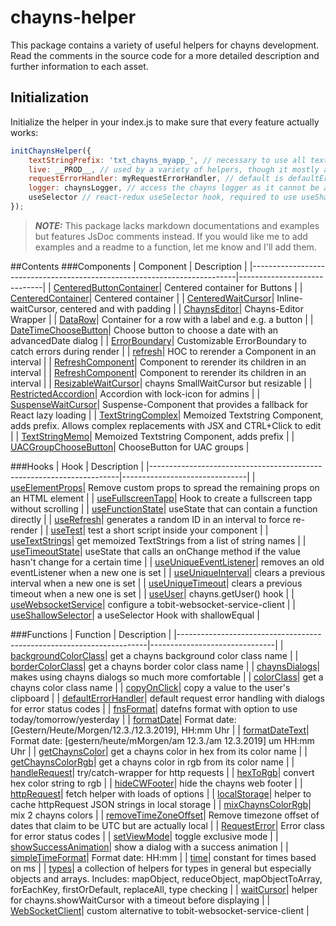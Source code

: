 chayns-helper
===================
This package contains a variety of useful helpers for chayns development.
Read the comments in the source code for a more detailed description and further information to each asset.
## Initialization
Initialize the helper in your index.js to make sure that every feature actually works:
```javascript
initChaynsHelper({
    textStringPrefix: 'txt_chayns_myapp_', // necessary to use all textString helpers
    live: __PROD__, // used by a variety of helpers, though it mostly affects only logs
    requestErrorHandler: myRequestErrorHandler, // default is defaultErrorHandler, used only by handleRequest
    logger: chaynsLogger, // access the chayns logger as it cannot be a dependency for this public package
    useSelector // react-redux useSelector hook, required to use useShallowSelector
});
```

> **_NOTE:_** This package lacks markdown documentations and examples but features JsDoc comments instead. If you would like me to add examples and a readme to a function, let me know and I'll add them.



##Contents
###Components
| Component                                                                | Description                 |
|--------------------------------------------------------------------------|-----------------------------|
| [CenteredButtonContainer](/src/components/containers/CenteredButtonContainer.jsx)| Centered container for Buttons |
| [CenteredContainer](/src/components/containers/CenteredContainer.jsx)| Centered container |
| [CenteredWaitCursor](/src/components/containers/CenteredWaitCursor.jsx)| Inline-waitCursor, centered and with padding |
| [ChaynsEditor](/src/components/chayns-editor/ChaynsEditor.jsx)| Chayns-Editor Wrapper |
| [DataRow](/src/components/containers/DataRow.jsx)| Container for a row with a label and e.g. a button |
| [DateTimeChooseButton](/src/components/buttons/DateTimeChooseButton.jsx)| Choose button to choose a date with an advancedDate dialog |
| [ErrorBoundary](/src/components/error-boundary/ErrorBoundary.jsx)| Customizable ErrorBoundary to catch errors during render |
| [refresh](/src/components/other/Refresh.jsx)| HOC to rerender a Component in an interval |
| [RefreshComponent](/src/components/other/RefreshComponent.jsx)| Component to rerender its children in an interval |
| [RefreshComponent](/src/components/other/RefreshComponent.jsx)| Component to rerender its children in an interval |
| [ResizableWaitCursor](/src/components/other/ResizableWaitCursor.jsx)| chayns SmallWaitCursor but resizable |
| [RestrictedAccordion](/src/components/restricted-accordion/RestrictedAccordion.jsx)| Accordion with lock-icon for admins |
| [SuspenseWaitCursor](/src/components/other/SuspenseWaitCursor.jsx)| Suspense-Component that provides a fallback for React lazy loading |
| [TextStringComplex](/src/textstring/TextStringMemo.jsx)| Memoized Textstring Component, adds prefix. Allows complex replacements with JSX and CTRL+Click to edit |
| [TextStringMemo](/src/textstring/TextStringMemo.jsx)| Memoized Textstring Component, adds prefix |
| [UACGroupChooseButton](/src/components/buttons/UACGroupChooseButton.jsx)| ChooseButton for UAC groups |

###Hooks
| Hook                                                                 | Description                   |
|----------------------------------------------------------------------|-------------------------------|
| [useElementProps](/src/hooks/useElementProps.js)| Remove custom props to spread the remaining props on an HTML element |
| [useFullscreenTapp](/src/hooks/useFullscreenTapp.js)| Hook to create a fullscreen tapp without scrolling |
| [useFunctionState](/src/hooks/useFunctionState.js)| useState that can contain a function directly |
| [useRefresh](/src/hooks/useRefresh.js)| generates a random ID in an interval to force re-render |
| [useTest](/src/hooks/useOnce.js)| test a short script inside your component |
| [useTextStrings](/src/textstring/TextStringMemo.jsx)| get memoized TextStrings from a list of string names |
| [useTimeoutState](/src/hooks/uniques/useTimeoutState.js)| useState that calls an onChange method if the value hasn't change for a certain time |
| [useUniqueEventListener](/src/hooks/uniques/useUniqueEventListener.js)| removes an old eventListener when a new one is set |
| [useUniqueInterval](/src/hooks/uniques/useUniqueInterval.js)| clears a previous interval when a new one is set |
| [useUniqueTimeout](/src/hooks/uniques/useUniqueTimeout.js)| clears a previous timeout when a new one is set |
| [useUser](/src/hooks/useUser.js)| chayns.getUser() hook |
| [useWebsocketService](/src/hooks/useWebsocketService.js)| configure a tobit-websocket-service-client |
| [useShallowSelector](/src/hooks/useShallowSelector.js)| a useSelector Hook with shallowEqual |


###Functions
| Function                                                                 | Description                   |
|----------------------------------------------------------------------|-------------------------------|
| [backgroundColorClass](/src/functions/chaynsColors.js)| get a chayns background color class name |
| [borderColorClass](/src/functions/chaynsColors.js)| get a chayns border color class name |
| [chaynsDialogs](/src/functions/chaynsDialogs.js)| makes using chayns dialogs so much more comfortable |
| [colorClass](/src/functions/chaynsColors.js)| get a chayns color class name |
| [copyOnClick](/src/functions/copy.js)| copy a value to the user's clipboard |
| [defaultErrorHandler](/src/functions/defaultErrorHandler.js)| default request error handling with dialogs for error status codes |
| [fnsFormat](/src/functions/timeHelper.js)| datefns format with option to use today/tomorrow/yesterday |
| [formatDate](/src/functions/timeHelper.js)| Format date: [Gestern/Heute/Morgen/12.3./12.3.2019], HH:mm Uhr |
| [formatDateText](/src/functions/timeHelper.js)| Format date: [gestern/heute/mMorgen/am 12.3./am 12.3.2019] um HH:mm Uhr |
| [getChaynsColor](/src/functions/chaynsColors.js)| get a chayns color in hex from its color name |
| [getChaynsColorRgb](/src/functions/chaynsColors.js)| get a chayns color in rgb from its color name |
| [handleRequest](/src/functions/httpRequest.js)| try/catch-wrapper for http requests |
| [hexToRgb](/src/functions/chaynsColors.js)| convert hex color string to rgb |
| [hideCWFooter](/src/functions/chaynsCalls/chaynsCalls.js)| hide the chayns web footer |
| [httpRequest](/src/functions/httpRequest.js)| fetch helper with loads of options |
| [localStorage](/src/other/localStorageHelper.js)| helper to cache httpRequest JSON strings in local storage |
| [mixChaynsColorRgb](/src/functions/chaynsColors.js)| mix 2 chayns colors |
| [removeTimeZoneOffset](/src/functions/timeHelper.js)| Remove timezone offset of dates that claim to be UTC but are actually local |
| [RequestError](/src/functions/httpRequest.js)| Error class for error status codes |
| [setViewMode](/src/functions/chaynsCalls/chaynsCalls.js)| toggle exclusive mode |
| [showSuccessAnimation](/src/functions/statusAnimations/showSuccessAnimation.js)| show a dialog with a success animation |
| [simpleTimeFormat](/src/functions/timeHelper.js)| Format date: HH:mm |
| [time](/src/functions/timeHelper.js)| constant for times based on ms |
| [types](/src/functions/types.js)| a collection of helpers for types in general but especially objects and arrays. Includes: mapObject, reduceObject, mapObjectToArray, forEachKey, firstOrDefault, replaceAll, type checking |
| [waitCursor](/src/functions/waitCursor.js)| helper for chayns.showWaitCursor with a timeout before displaying |
| [WebSocketClient](/src/other/webSocketClient.js)| custom alternative to tobit-websocket-service-client |










